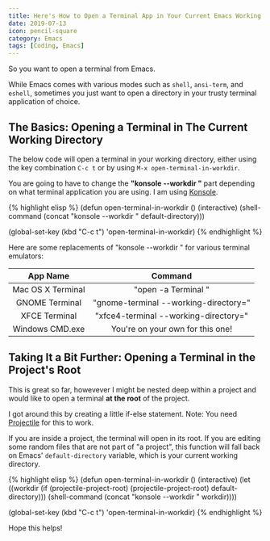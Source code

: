 ```yaml
---
title: Here's How to Open a Terminal App in Your Current Emacs Working Directory
date: 2019-07-13
icon: pencil-square
category: Emacs
tags: [Coding, Emacs]
---
```


So you want to open a terminal from Emacs.

While Emacs comes with various modes such as `shell`, `ansi-term`, and `eshell`, sometimes you just want to open a directory in your trusty terminal application of choice.

## The Basics: Opening a Terminal in The Current Working Directory

The below code will open a terminal in your working directory, either using the key combination `C-c t` or by using `M-x open-terminal-in-workdir`.

You are going to have to change the **"konsole --workdir "** part depending on what terminal application you are using. I am using [Konsole](https://konsole.kde.org/).

{% highlight elisp %}
(defun open-terminal-in-workdir ()
  (interactive)
    (shell-command (concat "konsole --workdir " default-directory)))

(global-set-key (kbd "C-c t") 'open-terminal-in-workdir)
{% endhighlight %}

Here are some replacements of "konsole --workdir " for various terminal emulators:

| App Name          | Command                               |
|:-----------------:|:-------------------------------------:|
| Mac OS X Terminal | "open -a Terminal "                   |
| GNOME Terminal    | "gnome-terminal --working-directory=" |
| XFCE Terminal     | "xfce4-terminal --working-directory=" |
| Windows CMD.exe   | You're on your own for this one!      |

## Taking It a Bit Further: Opening a Terminal in the Project's Root

This is great so far, howevever I might be nested deep within a project and would like to open a terminal **at the root** of the project.

I got around this by creating a little if-else statement. Note: You need [Projectile](https://projectile.readthedocs.io/en/latest/) for this to work.

If you are inside a project, the terminal will open in its root. If you are editing some random files that are not part of "a project", this function will fall back on Emacs' `default-directory` variable, which is your current working directory.

{% highlight elisp %}
(defun open-terminal-in-workdir ()
  (interactive)
  (let ((workdir (if (projectile-project-root)
                     (projectile-project-root)
                   default-directory)))
    (shell-command (concat "konsole --workdir " workdir))))

(global-set-key (kbd "C-c t") 'open-terminal-in-workdir)
{% endhighlight %}

Hope this helps!
